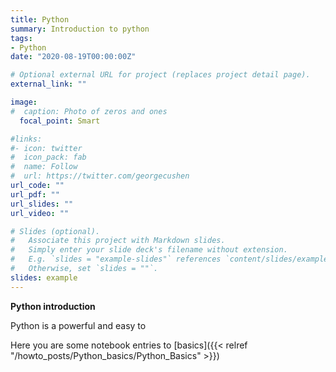 ```yaml
---
title: Python
summary: Introduction to python
tags:
- Python
date: "2020-08-19T00:00:00Z"

# Optional external URL for project (replaces project detail page).
external_link: ""

image:
#  caption: Photo of zeros and ones
  focal_point: Smart

#links:
#- icon: twitter
#  icon_pack: fab
#  name: Follow
#  url: https://twitter.com/georgecushen
url_code: ""
url_pdf: ""
url_slides: ""
url_video: ""

# Slides (optional).
#   Associate this project with Markdown slides.
#   Simply enter your slide deck's filename without extension.
#   E.g. `slides = "example-slides"` references `content/slides/example-slides.md`.
#   Otherwise, set `slides = ""`.
slides: example
---
```




**Python introduction**
   
Python is a powerful and easy to 

Here you are some notebook entries to [basics]({{< relref "/howto_posts/Python_basics/Python_Basics" >}}) 